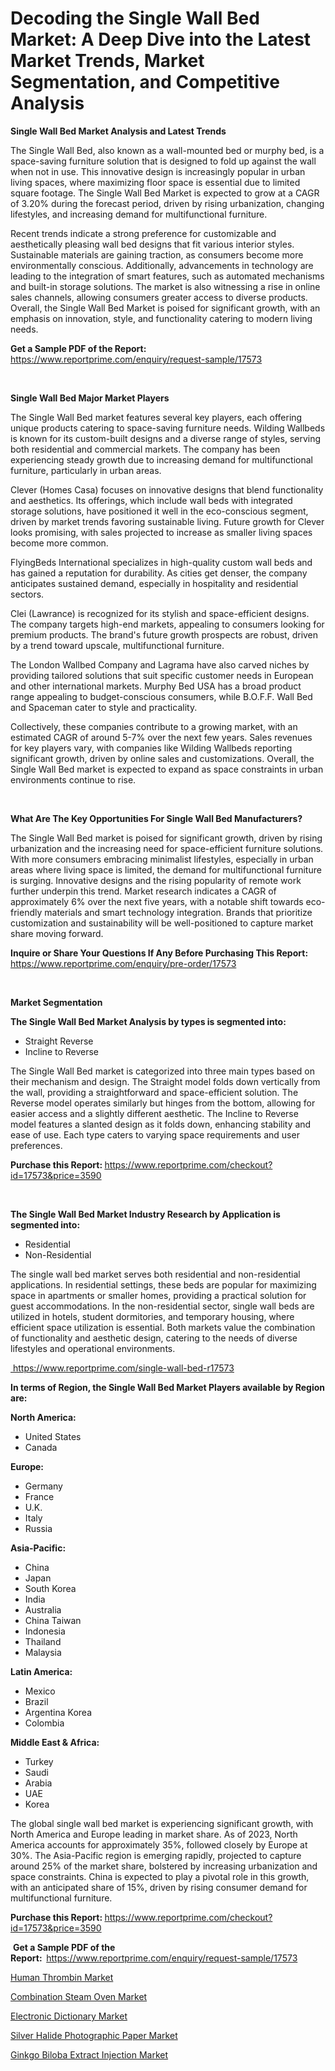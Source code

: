 <p><h1>Decoding the Single Wall Bed Market: A Deep Dive into the Latest Market Trends, Market Segmentation, and Competitive Analysis</h1></p><p><strong>Single Wall Bed Market Analysis and Latest Trends</strong></p>
<p><p>The Single Wall Bed, also known as a wall-mounted bed or murphy bed, is a space-saving furniture solution that is designed to fold up against the wall when not in use. This innovative design is increasingly popular in urban living spaces, where maximizing floor space is essential due to limited square footage. The Single Wall Bed Market is expected to grow at a CAGR of 3.20% during the forecast period, driven by rising urbanization, changing lifestyles, and increasing demand for multifunctional furniture.</p><p>Recent trends indicate a strong preference for customizable and aesthetically pleasing wall bed designs that fit various interior styles. Sustainable materials are gaining traction, as consumers become more environmentally conscious. Additionally, advancements in technology are leading to the integration of smart features, such as automated mechanisms and built-in storage solutions. The market is also witnessing a rise in online sales channels, allowing consumers greater access to diverse products. Overall, the Single Wall Bed Market is poised for significant growth, with an emphasis on innovation, style, and functionality catering to modern living needs.</p></p>
<p><strong>Get a Sample PDF of the Report:&nbsp;</strong> <a href="https://www.reportprime.com/enquiry/request-sample/17573?utm_campaign=31&utm_medium=2&utm_source=Github&utm_content=ia&utm_term=19112024&utm_id=single-wall-bed">https://www.reportprime.com/enquiry/request-sample/17573</a></p>
<p>&nbsp;</p>
<p><strong>Single Wall Bed Major Market Players</strong></p>
<p><p>The Single Wall Bed market features several key players, each offering unique products catering to space-saving furniture needs. Wilding Wallbeds is known for its custom-built designs and a diverse range of styles, serving both residential and commercial markets. The company has been experiencing steady growth due to increasing demand for multifunctional furniture, particularly in urban areas.</p><p>Clever (Homes Casa) focuses on innovative designs that blend functionality and aesthetics. Its offerings, which include wall beds with integrated storage solutions, have positioned it well in the eco-conscious segment, driven by market trends favoring sustainable living. Future growth for Clever looks promising, with sales projected to increase as smaller living spaces become more common.</p><p>FlyingBeds International specializes in high-quality custom wall beds and has gained a reputation for durability. As cities get denser, the company anticipates sustained demand, especially in hospitality and residential sectors.</p><p>Clei (Lawrance) is recognized for its stylish and space-efficient designs. The company targets high-end markets, appealing to consumers looking for premium products. The brand's future growth prospects are robust, driven by a trend toward upscale, multifunctional furniture.</p><p>The London Wallbed Company and Lagrama have also carved niches by providing tailored solutions that suit specific customer needs in European and other international markets. Murphy Bed USA has a broad product range appealing to budget-conscious consumers, while B.O.F.F. Wall Bed and Spaceman cater to style and practicality.</p><p>Collectively, these companies contribute to a growing market, with an estimated CAGR of around 5-7% over the next few years. Sales revenues for key players vary, with companies like Wilding Wallbeds reporting significant growth, driven by online sales and customizations. Overall, the Single Wall Bed market is expected to expand as space constraints in urban environments continue to rise.</p></p>
<p>&nbsp;</p>
<p><strong>What Are The Key Opportunities For Single Wall Bed Manufacturers?</strong></p>
<p><p>The Single Wall Bed market is poised for significant growth, driven by rising urbanization and the increasing need for space-efficient furniture solutions. With more consumers embracing minimalist lifestyles, especially in urban areas where living space is limited, the demand for multifunctional furniture is surging. Innovative designs and the rising popularity of remote work further underpin this trend. Market research indicates a CAGR of approximately 6% over the next five years, with a notable shift towards eco-friendly materials and smart technology integration. Brands that prioritize customization and sustainability will be well-positioned to capture market share moving forward.</p></p>
<p><strong>Inquire or Share Your Questions If Any Before Purchasing This Report:</strong> <a href="https://www.reportprime.com/enquiry/pre-order/17573?utm_campaign=31&utm_medium=2&utm_source=Github&utm_content=ia&utm_term=19112024&utm_id=single-wall-bed">https://www.reportprime.com/enquiry/pre-order/17573</a></p>
<p>&nbsp;</p>
<p><strong>Market Segmentation</strong></p>
<p><strong>The Single Wall Bed Market Analysis by types is segmented into:</strong></p>
<p><ul><li>Straight Reverse</li><li>Incline to Reverse</li></ul></p>
<p><p>The Single Wall Bed market is categorized into three main types based on their mechanism and design. The Straight model folds down vertically from the wall, providing a straightforward and space-efficient solution. The Reverse model operates similarly but hinges from the bottom, allowing for easier access and a slightly different aesthetic. The Incline to Reverse model features a slanted design as it folds down, enhancing stability and ease of use. Each type caters to varying space requirements and user preferences.</p></p>
<p><strong>Purchase this Report:&nbsp;</strong><a href="https://www.reportprime.com/checkout?id=17573&price=3590&utm_campaign=31&utm_medium=2&utm_source=Github&utm_content=ia&utm_term=19112024&utm_id=single-wall-bed">https://www.reportprime.com/checkout?id=17573&price=3590</a></p>
<p>&nbsp;</p>
<p><strong>The Single Wall Bed Market Industry Research by Application is segmented into:</strong></p>
<p><ul><li>Residential</li><li>Non-Residential</li></ul></p>
<p><p>The single wall bed market serves both residential and non-residential applications. In residential settings, these beds are popular for maximizing space in apartments or smaller homes, providing a practical solution for guest accommodations. In the non-residential sector, single wall beds are utilized in hotels, student dormitories, and temporary housing, where efficient space utilization is essential. Both markets value the combination of functionality and aesthetic design, catering to the needs of diverse lifestyles and operational environments.</p></p>
<p><a href="https://www.reportprime.com/single-wall-bed-r17573?utm_campaign=31&utm_medium=2&utm_source=Github&utm_content=ia&utm_term=19112024&utm_id=single-wall-bed">&nbsp;https://www.reportprime.com/single-wall-bed-r17573</a></p>
<p><strong>In terms of Region, the Single Wall Bed Market Players available by Region are:</strong></p>
<p>
    <p> <strong> North America: </strong>
        <ul>
            <li>United States</li>
            <li>Canada</li>
        </ul>
        </p> 
    <p> <strong> Europe: </strong>
        <ul>
            <li>Germany</li>
            <li>France</li>
            <li>U.K.</li>
            <li>Italy</li>
            <li>Russia</li>
        </ul>
        </p> 
    <p> <strong> Asia-Pacific: </strong>
        <ul>
            <li>China</li>
            <li>Japan</li>
            <li>South Korea</li>
            <li>India</li>
            <li>Australia</li>
            <li>China Taiwan</li>
            <li>Indonesia</li>
            <li>Thailand</li>
            <li>Malaysia</li>
        </ul>
        </p> 
    <p> <strong> Latin America: </strong>
        <ul>
            <li>Mexico</li>
            <li>Brazil</li>
            <li>Argentina Korea</li>
            <li>Colombia</li>
        </ul>
        </p> 
    <p> <strong> Middle East & Africa: </strong>
        <ul>
            <li>Turkey</li>
            <li>Saudi</li>
            <li>Arabia</li>
            <li>UAE</li>
            <li>Korea</li>
        </ul>
    </p>
    </p>
<p><p>The global single wall bed market is experiencing significant growth, with North America and Europe leading in market share. As of 2023, North America accounts for approximately 35%, followed closely by Europe at 30%. The Asia-Pacific region is emerging rapidly, projected to capture around 25% of the market share, bolstered by increasing urbanization and space constraints. China is expected to play a pivotal role in this growth, with an anticipated share of 15%, driven by rising consumer demand for multifunctional furniture.</p></p>
<p><strong>Purchase this Report: </strong><a href="https://www.reportprime.com/checkout?id=17573&price=3590&utm_campaign=31&utm_medium=2&utm_source=Github&utm_content=ia&utm_term=19112024&utm_id=single-wall-bed">https://www.reportprime.com/checkout?id=17573&price=3590</a></p>
<p>&nbsp;<strong>Get a Sample PDF of the Report:&nbsp;&nbsp;</strong><a href="https://www.reportprime.com/enquiry/request-sample/17573?utm_campaign=31&utm_medium=2&utm_source=Github&utm_content=ia&utm_term=19112024&utm_id=single-wall-bed">https://www.reportprime.com/enquiry/request-sample/17573</a></p>
<p><strong></strong></p>
<p><p><a href="https://issuu.com/reportprime-2/docs/human-thrombin-market-size-2030.ppt_483e415d591da0?utm_campaign=31&utm_medium=2&utm_source=Github&utm_content=ia&utm_term=19112024&utm_id=single-wall-bed">Human Thrombin Market</a></p><p><a href="https://www.linkedin.com/pulse/investment-opportunities-combination-steam-oven-sector-risk-1t02e?utm_campaign=31&utm_medium=2&utm_source=Github&utm_content=ia&utm_term=19112024&utm_id=single-wall-bed">Combination Steam Oven Market</a></p><p><a href="https://www.linkedin.com/pulse/electronic-dictionary-revenue-growth-report-2024-2031-cwxte?utm_campaign=31&utm_medium=2&utm_source=Github&utm_content=ia&utm_term=19112024&utm_id=single-wall-bed">Electronic Dictionary Market</a></p><p><a href="https://github.com/MonroeBullock54/Market-Research-Report-List-1/blob/main/silver-halide-photographic-paper-market.md?utm_campaign=31&utm_medium=2&utm_source=Github&utm_content=ia&utm_term=19112024&utm_id=single-wall-bed">Silver Halide Photographic Paper Market</a></p><p><a href="https://issuu.com/reportprime-2/docs/ginkgo-biloba-extract-injection-mar_b1edb0f7cae78b?utm_campaign=31&utm_medium=2&utm_source=Github&utm_content=ia&utm_term=19112024&utm_id=single-wall-bed">Ginkgo Biloba Extract Injection Market</a></p></p>